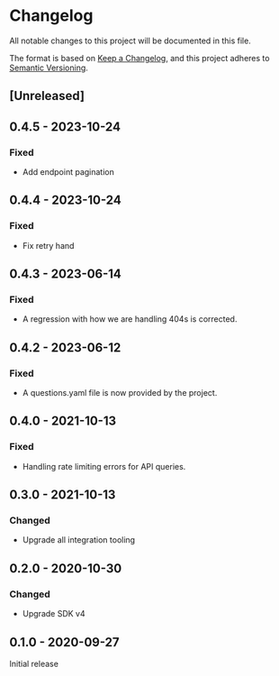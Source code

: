 # Changelog

All notable changes to this project will be documented in this file.

The format is based on [Keep a Changelog](https://keepachangelog.com/en/1.0.0/),
and this project adheres to
[Semantic Versioning](https://semver.org/spec/v2.0.0.html).

## [Unreleased]

## 0.4.5 - 2023-10-24

### Fixed

- Add endpoint pagination

## 0.4.4 - 2023-10-24

### Fixed

- Fix retry hand

## 0.4.3 - 2023-06-14

### Fixed

- A regression with how we are handling 404s is corrected.

## 0.4.2 - 2023-06-12

### Fixed

- A questions.yaml file is now provided by the project.

## 0.4.0 - 2021-10-13

### Fixed

- Handling rate limiting errors for API queries.

## 0.3.0 - 2021-10-13

### Changed

- Upgrade all integration tooling

## 0.2.0 - 2020-10-30

### Changed

- Upgrade SDK v4

## 0.1.0 - 2020-09-27

Initial release
